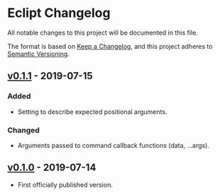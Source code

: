 # Eclipt Changelog

All notable changes to this project will be documented in this file.

The format is based on [Keep a Changelog](https://keepachangelog.com/en/1.0.0/),
and this project adheres to [Semantic Versioning](https://semver.org/spec/v2.0.0.html).

## [v0.1.1] - 2019-07-15

### Added
- Setting to describe expected positional arguments.

### Changed
- Arguments passed to command callback functions (data, ...args).

## [v0.1.0] - 2019-07-14
- First officially published version.

[v0.1.0]: https://gitlab.com/GCSBOSS/eclipt/-/tags/v0.1.0
[v0.1.1]: https://gitlab.com/GCSBOSS/eclipt/-/tags/v0.1.1
